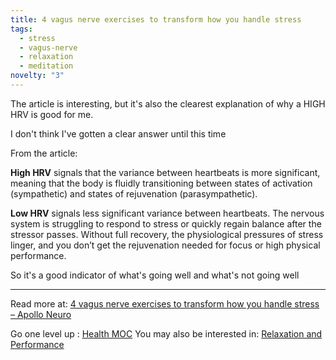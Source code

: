 ```yaml
---
title: 4 vagus nerve exercises to transform how you handle stress
tags:
  - stress
  - vagus-nerve
  - relaxation
  - meditation
novelty: "3"
---
```

The article is interesting, but it's also the clearest explanation of why a HIGH HRV is good for me.

I don't think I've gotten a clear answer until this time

From the article:

**High HRV** signals that the variance between heartbeats is more significant, meaning that the body is fluidly transitioning between states of activation (sympathetic) and states of rejuvenation (parasympathetic). 

**Low HRV** signals less significant variance between heartbeats. The nervous system is struggling to respond to stress or quickly regain balance after the stressor passes. Without full recovery, the physiological pressures of stress linger, and you don’t get the rejuvenation needed for focus or high physical performance.

So it's a good indicator of what's going well and what's not going well

----

Read more at: [4 vagus nerve exercises to transform how you handle stress – Apollo Neuro](https://apolloneuro.com/blogs/news/4-vagus-nerve-exercises-to-transform-how-you-handle-stress?_kx=_Vce34_Jsxi5HZNCekh3hhN8ytYbyHQVBhR0E1AE3m_uyM-pN2RMW_KQexId0Cf4.HKMsXE)

Go one level up : [Health MOC](Maps/Health%20MOC.md)
You may also be interested in: [Relaxation and Performance](Notes/Relaxation%20and%20Performance.md)